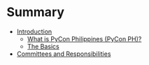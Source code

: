 # Summary

* [Introduction](README.md)
   * [What is PyCon Philippines (PyCon PH)?](what-is-pyconph.md)
   * [The Basics](basics.md)
* [Committees and Responsibilities](committees.md)


